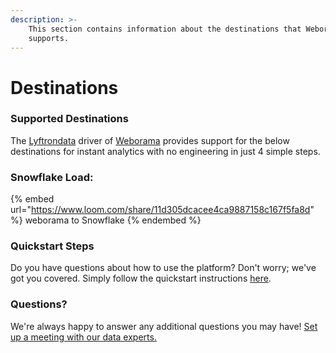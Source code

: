 ```yaml
---
description: >-
    This section contains information about the destinations that Weborama
    supports.
---
```


# Destinations

### Supported Destinations

The [Lyftrondata](https://www.lyftrondata.com/) driver of [Weborama](https://www.lyftrondata.com/integration/weborama/) provides support for the below destinations for instant analytics with no engineering in just 4 simple steps.

### Snowflake Load:

{% embed url="https://www.loom.com/share/11d305dcacee4ca9887158c167f5fa8d" %}
weborama to Snowflake
{% endembed %}

### Quickstart Steps

Do you have questions about how to use the platform? Don't worry; we've got you covered. Simply follow the quickstart instructions [here](../../../quickstart-steps.md).

### Questions? <a href="#questions" id="questions"></a>

We're always happy to answer any additional questions you may have! [Set up a meeting with our data experts.](https://www.lyftrondata.com/book-a-meeting/)
